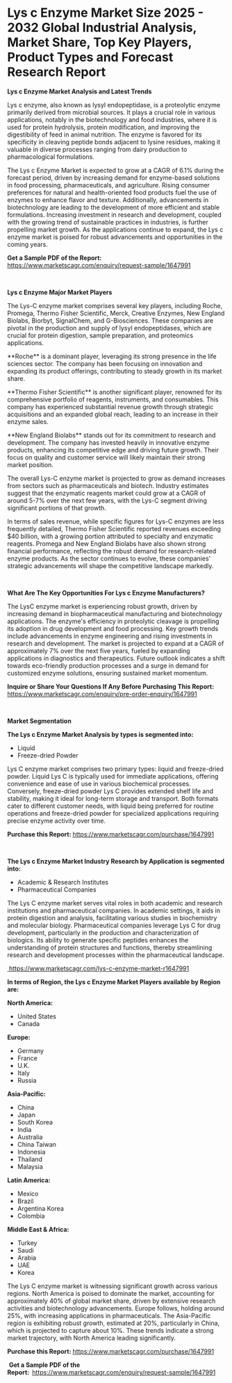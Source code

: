 <p><h1>Lys c Enzyme Market Size 2025 - 2032 Global Industrial Analysis, Market Share, Top Key Players, Product Types and Forecast Research Report</h1></p><p><strong>Lys c Enzyme Market Analysis and Latest Trends</strong></p>
<p><p>Lys c enzyme, also known as lysyl endopeptidase, is a proteolytic enzyme primarily derived from microbial sources. It plays a crucial role in various applications, notably in the biotechnology and food industries, where it is used for protein hydrolysis, protein modification, and improving the digestibility of feed in animal nutrition. The enzyme is favored for its specificity in cleaving peptide bonds adjacent to lysine residues, making it valuable in diverse processes ranging from dairy production to pharmacological formulations.</p><p>The Lys c Enzyme Market is expected to grow at a CAGR of 6.1% during the forecast period, driven by increasing demand for enzyme-based solutions in food processing, pharmaceuticals, and agriculture. Rising consumer preferences for natural and health-oriented food products fuel the use of enzymes to enhance flavor and texture. Additionally, advancements in biotechnology are leading to the development of more efficient and stable formulations. Increasing investment in research and development, coupled with the growing trend of sustainable practices in industries, is further propelling market growth. As the applications continue to expand, the Lys c enzyme market is poised for robust advancements and opportunities in the coming years.</p></p>
<p><strong>Get a Sample PDF of the Report:&nbsp;</strong> <a href="https://www.marketscagr.com/enquiry/request-sample/1647991?utm_campaign=1905&utm_medium=2&utm_source=Github&utm_content=ia&utm_term=13042025&utm_id=lys-c-enzyme">https://www.marketscagr.com/enquiry/request-sample/1647991</a></p>
<p>&nbsp;</p>
<p><strong>Lys c Enzyme Major Market Players</strong></p>
<p><p>The Lys-C enzyme market comprises several key players, including Roche, Promega, Thermo Fisher Scientific, Merck, Creative Enzymes, New England Biolabs, Biorbyt, SignalChem, and G-Biosciences. These companies are pivotal in the production and supply of lysyl endopeptidases, which are crucial for protein digestion, sample preparation, and proteomics applications.</p><p>**Roche** is a dominant player, leveraging its strong presence in the life sciences sector. The company has been focusing on innovation and expanding its product offerings, contributing to steady growth in its market share.</p><p>**Thermo Fisher Scientific** is another significant player, renowned for its comprehensive portfolio of reagents, instruments, and consumables. This company has experienced substantial revenue growth through strategic acquisitions and an expanded global reach, leading to an increase in their enzyme sales.</p><p>**New England Biolabs** stands out for its commitment to research and development. The company has invested heavily in innovative enzyme products, enhancing its competitive edge and driving future growth. Their focus on quality and customer service will likely maintain their strong market position.</p><p>The overall Lys-C enzyme market is projected to grow as demand increases from sectors such as pharmaceuticals and biotech. Industry estimates suggest that the enzymatic reagents market could grow at a CAGR of around 5-7% over the next few years, with the Lys-C segment driving significant portions of that growth.</p><p>In terms of sales revenue, while specific figures for Lys-C enzymes are less frequently detailed, Thermo Fisher Scientific reported revenues exceeding $40 billion, with a growing portion attributed to specialty and enzymatic reagents. Promega and New England Biolabs have also shown strong financial performance, reflecting the robust demand for research-related enzyme products. As the sector continues to evolve, these companies' strategic advancements will shape the competitive landscape markedly.</p></p>
<p>&nbsp;</p>
<p><strong>What Are The Key Opportunities For Lys c Enzyme Manufacturers?</strong></p>
<p><p>The LysC enzyme market is experiencing robust growth, driven by increasing demand in biopharmaceutical manufacturing and biotechnology applications. The enzyme's efficiency in proteolytic cleavage is propelling its adoption in drug development and food processing. Key growth trends include advancements in enzyme engineering and rising investments in research and development. The market is projected to expand at a CAGR of approximately 7% over the next five years, fueled by expanding applications in diagnostics and therapeutics. Future outlook indicates a shift towards eco-friendly production processes and a surge in demand for customized enzyme solutions, ensuring sustained market momentum.</p></p>
<p><strong>Inquire or Share Your Questions If Any Before Purchasing This Report:</strong> <a href="https://www.marketscagr.com/enquiry/pre-order-enquiry/1647991?utm_campaign=1905&utm_medium=2&utm_source=Github&utm_content=ia&utm_term=13042025&utm_id=lys-c-enzyme">https://www.marketscagr.com/enquiry/pre-order-enquiry/1647991</a></p>
<p>&nbsp;</p>
<p><strong>Market Segmentation</strong></p>
<p><strong>The Lys c Enzyme Market Analysis by types is segmented into:</strong></p>
<p><ul><li>Liquid</li><li>Freeze-dried Powder</li></ul></p>
<p><p>Lys C enzyme market comprises two primary types: liquid and freeze-dried powder. Liquid Lys C is typically used for immediate applications, offering convenience and ease of use in various biochemical processes. Conversely, freeze-dried powder Lys C provides extended shelf life and stability, making it ideal for long-term storage and transport. Both formats cater to different customer needs, with liquid being preferred for routine operations and freeze-dried powder for specialized applications requiring precise enzyme activity over time.</p></p>
<p><strong>Purchase this Report:&nbsp;</strong><a href="https://www.marketscagr.com/purchase/1647991?utm_campaign=1905&utm_medium=2&utm_source=Github&utm_content=ia&utm_term=13042025&utm_id=lys-c-enzyme">https://www.marketscagr.com/purchase/1647991</a></p>
<p>&nbsp;</p>
<p><strong>The Lys c Enzyme Market Industry Research by Application is segmented into:</strong></p>
<p><ul><li>Academic & Research Institutes</li><li>Pharmaceutical Companies</li></ul></p>
<p><p>The Lys C enzyme market serves vital roles in both academic and research institutions and pharmaceutical companies. In academic settings, it aids in protein digestion and analysis, facilitating various studies in biochemistry and molecular biology. Pharmaceutical companies leverage Lys C for drug development, particularly in the production and characterization of biologics. Its ability to generate specific peptides enhances the understanding of protein structures and functions, thereby streamlining research and development processes within the pharmaceutical landscape.</p></p>
<p><a href="https://www.marketscagr.com/lys-c-enzyme-market-r1647991?utm_campaign=1905&utm_medium=2&utm_source=Github&utm_content=ia&utm_term=13042025&utm_id=lys-c-enzyme">&nbsp;https://www.marketscagr.com/lys-c-enzyme-market-r1647991</a></p>
<p><strong>In terms of Region, the Lys c Enzyme Market Players available by Region are:</strong></p>
<p>
    <p> <strong> North America: </strong>
        <ul>
            <li>United States</li>
            <li>Canada</li>
        </ul>
        </p> 
    <p> <strong> Europe: </strong>
        <ul>
            <li>Germany</li>
            <li>France</li>
            <li>U.K.</li>
            <li>Italy</li>
            <li>Russia</li>
        </ul>
        </p> 
    <p> <strong> Asia-Pacific: </strong>
        <ul>
            <li>China</li>
            <li>Japan</li>
            <li>South Korea</li>
            <li>India</li>
            <li>Australia</li>
            <li>China Taiwan</li>
            <li>Indonesia</li>
            <li>Thailand</li>
            <li>Malaysia</li>
        </ul>
        </p> 
    <p> <strong> Latin America: </strong>
        <ul>
            <li>Mexico</li>
            <li>Brazil</li>
            <li>Argentina Korea</li>
            <li>Colombia</li>
        </ul>
        </p> 
    <p> <strong> Middle East & Africa: </strong>
        <ul>
            <li>Turkey</li>
            <li>Saudi</li>
            <li>Arabia</li>
            <li>UAE</li>
            <li>Korea</li>
        </ul>
    </p>
    </p>
<p><p>The Lys C enzyme market is witnessing significant growth across various regions. North America is poised to dominate the market, accounting for approximately 40% of global market share, driven by extensive research activities and biotechnology advancements. Europe follows, holding around 25%, with increasing applications in pharmaceuticals. The Asia-Pacific region is exhibiting robust growth, estimated at 20%, particularly in China, which is projected to capture about 10%. These trends indicate a strong market trajectory, with North America leading significantly.</p></p>
<p><strong>Purchase this Report: </strong><a href="https://www.marketscagr.com/purchase/1647991?utm_campaign=1905&utm_medium=2&utm_source=Github&utm_content=ia&utm_term=13042025&utm_id=lys-c-enzyme">https://www.marketscagr.com/purchase/1647991</a></p>
<p>&nbsp;<strong>Get a Sample PDF of the Report:&nbsp;&nbsp;</strong><a href="https://www.marketscagr.com/enquiry/request-sample/1647991?utm_campaign=1905&utm_medium=2&utm_source=Github&utm_content=ia&utm_term=13042025&utm_id=lys-c-enzyme">https://www.marketscagr.com/enquiry/request-sample/1647991</a></p>
<p><strong></strong></p>
<p><p></p><p></p><p></p></p>